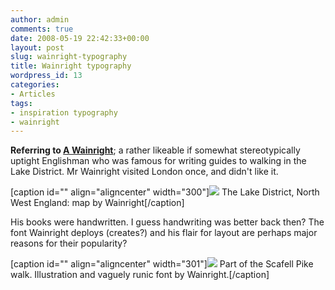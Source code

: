 ```yaml
---
author: admin
comments: true
date: 2008-05-19 22:42:33+00:00
layout: post
slug: wainright-typography
title: Wainright typography
wordpress_id: 13
categories:
- Articles
tags:
- inspiration typography
- wainright
---
```


**Referring to [A Wainright](http://en.wikipedia.org/wiki/Alfred_Wainwright)**; a rather likeable if somewhat stereotypically uptight Englishman who was famous for writing guides to walking in the Lake District. Mr Wainright visited London once, and didn't like it.

[caption id="" align="aligncenter" width="300"]![](http://farm3.static.flickr.com/2307/2507057858_eb0769a653.jpg?v=0) The Lake District, North West England: map by Wainright[/caption]

His books were handwritten. I guess handwriting was better back then? The font Wainright deploys (creates?) and his flair for layout are perhaps major reasons for their popularity?

[caption id="" align="aligncenter" width="301"]![](http://farm3.static.flickr.com/2227/2506211647_72ef35b9e5.jpg?v=0) Part of the Scafell Pike walk. Illustration and vaguely runic font by Wainright.[/caption]
